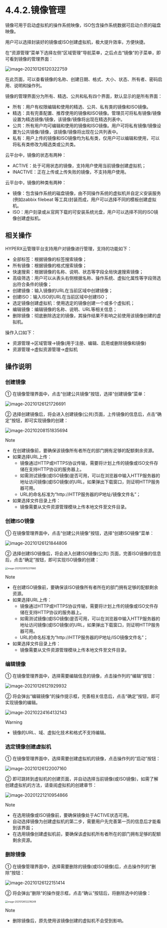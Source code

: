 # 4.4.2.镜像管理

镜像可用于启动虚拟机的操作系统映像，ISO包含操作系统数据可启动介质的磁盘映像。

用户可以选择封装好的镜像或ISO创建虚拟机，极大提升效率，方便快捷。

在“资源管理”菜单下选择左侧“区域管理”导航菜单，之后点击“镜像”的子菜单，即可看到镜像的管理界面：

![image-20210126120322759](template_management.assets/image-20210126120322759.png)

在此页面，可以查看镜像的名称、创建日期、格式、大小、状态、所有者、密码启用、说明和操作列。

镜像的管理界面分为所有、精选、公共和私有四个界面，默认显示的是所有界面：

- 所有：用户有权限编辑和使用的精选、公共、私有类的镜像和ISO镜像。
- 精选：具有完善配置、推荐使用的镜像和ISO镜像。管理员可将私有镜像/镜像设置为精选镜像/镜像，该镜像/镜像将出现在精选列表中。
- 公共：所有用户均可编辑和使用的镜像和ISO镜像。用户可将私有镜像/镜像设置为公共镜像/镜像，该镜像/镜像将出现在公共列表中。
- 私有：用户上传的镜像和ISO镜像均为私有类，仅用户可以编辑和使用，可以将私有类修改为精选类或公共类。

云平台中，镜像的状态有两种：

- ACTIVE：处于可用状态的镜像，支持用户使用当前镜像创建虚拟机；
- INACTIVE：正在上传或上传失败的镜像，不支持用户使用。

云平台中，镜像的种类有两种：

- 镜像：包含操作系统的磁盘镜像，由不同操作系统的虚拟机并自定义安装服务(例如zabbix filebeat 等工具)封装而成，用户可以选择不同的模板创建虚拟机。
- ISO：用户刻录或从官网下载的可安装系统光盘，用户可以选择不同的ISO镜像创建虚拟机。

## 相关操作

HYPERX云管理平台支持用户对镜像进行管理，支持的功能如下：

- 全部标签：根据镜像的标签搜索镜像；
- 所有镜像：根据镜像的格式搜索镜像；
- 快速搜索：根据镜像的名称、说明、状态等字段全局快速搜索镜像；
- 高级筛选：用户可以从表头右侧根据名称、操作系统、虚拟化属性等字段筛选出符合条件的镜像；
- 创建镜像：输入镜像的URL在当前区域中创建镜像；
- 创建ISO：输入ISO的URL在当前区域中创建ISO；
- 选定镜像创建虚拟机：使用选定的镜像创建一个或多个虚拟机；
- 编辑镜像：编辑镜像的名称、说明、URL等相关信息；
- 删除镜像：彻底删除选定的镜像，其操作结果不影响之前使用该镜像创建的虚拟机。

操作入口如下：

- 资源管理→区域管理→镜像(用于注册、编辑、启用或删除镜像和镜像)
- 资源管理→虚拟资源管理→虚拟机

## 操作说明

### 创建镜像

① 在镜像管理界面中，点击“创建公共镜像”按钮，选择“创建镜像”菜单：

![image-20210126121726691](template_management.assets/image-20210126121726691.png)

② 选择创建镜像后，将会进入创建镜像(公共)页面，上传镜像的信息后，点击“确定”按钮，即可实现镜像的创建：

![image-20210208151835694](template_management.assets/image-20210208151835694.png)

> [!NOTE]
>
> - 在创建镜像前，要确保该镜像所有者所在的部门拥有足够的配额剩余资源。
> - 如果选择URL上传：
>   - 镜像通过HTTP或HTTPS协议传输，需要将计划上传的镜像或ISO文件存储在支持HTTP协议的服务器上。
>   - 如需测试镜像(或ISO镜像)是否可用，可以在浏览器中输入HTTP服务器的地址访问镜像(或ISO镜像)的URL，如果弹出下载窗口，则证明HTTP服务器可用。
>   - URL的命名标准为“http://HTTP服务器的IP地址/镜像文件名”；
> - 如果选择文件目录上传：
>   - 镜像需要从文件资源管理模块上传本地文件至文件目录。

### 创建ISO镜像

① 在镜像管理界面中，点击“创建公共镜像”按钮，选择“创建ISO镜像”菜单：

![image-20210126121844806](template_management.assets/image-20210126121844806.png)

② 选择创建ISO镜像后，将会进入创建ISO镜像(公共) 页面，完善ISO镜像的信息后，点击“确定”按钮，即可实现ISO镜像的创建：

<img src="template_management.assets/image-20210208152311660.png" alt="image-20210208152311660" style="zoom:50%;" />

> [!NOTE]
>
> - 在创建ISO镜像前，要确保该ISO镜像所有者所在的部门拥有足够的配额剩余资源。
> - 如果选择URL上传：
>   - 镜像通过HTTP或HTTPS协议传输，需要将计划上传的镜像或ISO文件存储在支持HTTP协议的服务器上。
>   - 如需测试镜像(或ISO镜像)是否可用，可以在浏览器中输入HTTP服务器的地址访问镜像(或ISO镜像)的URL，如果弹出下载窗口，则证明HTTP服务器可用。
>   - URL的命名标准为“http://HTTP服务器的IP地址/ISO镜像文件名”；
> - 如果选择文件目录上传：
>   - 镜像需要从文件资源管理模块上传本地文件至文件目录。

### 编辑镜像

① 在镜像管理界面中，选择需要编辑信息的镜像，点击操作列的“编辑”按钮：           

![image-20210126121929932](template_management.assets/image-20210126121929932.png)

② 将会弹出“编辑镜像“的操作提示框，完善相关信息后，点击“确定”按钮，即可实现镜像的编辑。

![image-20210224164132143](template_management.assets/image-20210224164132143.png)

> [!WARNING]
>
> - 镜像的URL、域、虚拟化技术和格式不支持编辑。

### 选定镜像创建虚拟机

① 在镜像管理界面中，选择需要创建虚拟机的镜像，点击操作列的“启动”按钮：

![image-20210126122007160](template_management.assets/image-20210126122007160.png)

② 即可跳转到虚拟机的创建页面，并自动选择当前镜像(或ISO镜像)，如需了解创建虚拟机的方法，请查阅虚拟机的创建章节：

![image-20201221210954866](template_management.assets/image-20201221210954866.png)

> [!NOTE]
>
> - 在选用镜像或ISO镜像前，要确保镜像处于ACTIVE状态可用。
> - 自动选择镜像为创建虚拟机的第二步，需要用户先完善第一页的信息后才能看到该界面；
> - 在选用镜像创建虚拟机前，要确保该虚拟机所有者所在的部门拥有足够的配额剩余资源。

### 删除镜像

① 在镜像管理界面中，选择需要删除的镜像(或ISO镜像)后，点击操作列的“删除”按钮：

![image-20210126122151414](template_management.assets/image-20210126122151414.png)

② 将会弹出”删除“的操作提示框，点击“确认”按钮后，将删除选中的镜像：

<img src="template_management.assets/image-20210126122216249.png" alt="image-20210126122216249" style="zoom:50%;" />

> [!NOTE]
>
> - 删除镜像后，原先使用该镜像创建的虚拟机不会受到影响。
